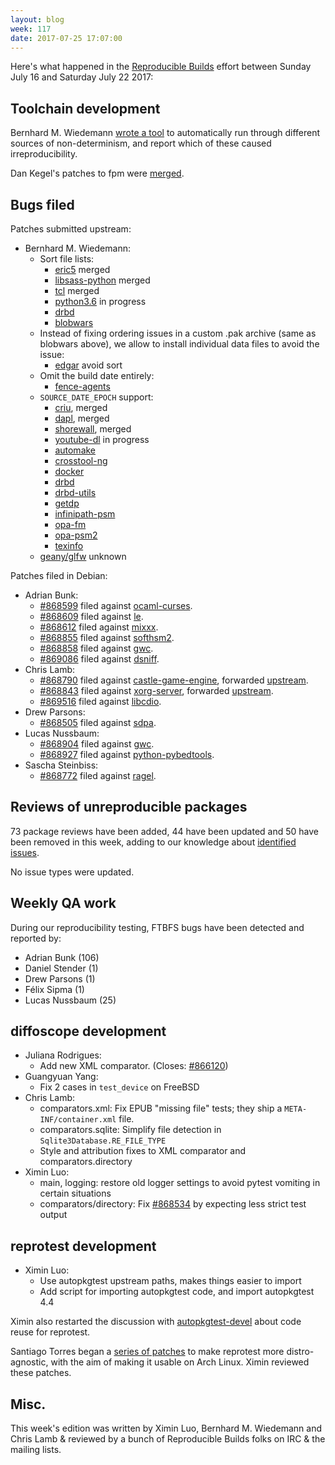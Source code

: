```yaml
---
layout: blog
week: 117
date: 2017-07-25 17:07:00
---
```


Here's what happened in the [Reproducible Builds](https://reproducible-builds.org) effort between Sunday July 16 and Saturday July 22 2017:


Toolchain development
---------------------

Bernhard M. Wiedemann [wrote a
tool](https://lists.reproducible-builds.org/pipermail/rb-general/2017-July/000571.html)
to automatically run through different sources of non-determinism, and report
which of these caused irreproducibility.

Dan Kegel's patches to fpm were [merged](https://github.com/jordansissel/fpm/commit/14c4819e41c55072830da2cc37e4b1442b178e57).


Bugs filed
----------

Patches submitted upstream:

* Bernhard M. Wiedemann:
  * Sort file lists:
    * [eric5](http://die-offenbachs.homelinux.org:48888/hg/eric/rev/12d917813110) merged
    * [libsass-python](https://github.com/dahlia/libsass-python/pull/212) merged
    * [tcl](https://core.tcl.tk/tcl/tktview/fb2208172c671f29d60e9ac928d9ded45d01d8b8) merged
    * [python3.6](https://bugzilla.opensuse.org/show_bug.cgi?id=1049186) in progress
    * [drbd](http://lists.linbit.com/pipermail/drbd-dev/2017-July/004105.html)
    * [blobwars](https://sourceforge.net/p/blobwars/patches/8/)
  * Instead of fixing ordering issues in a custom .pak archive (same as blobwars above), we allow to install individual data files to avoid the issue:
    * [edgar](https://github.com/riksweeney/edgar/pull/23) avoid sort
  * Omit the build date entirely:
    * [fence-agents](https://github.com/ClusterLabs/fence-agents/pull/130)
  * `SOURCE_DATE_EPOCH` support:
    * [criu](https://lists.openvz.org/pipermail/criu/2017-July/038900.html), merged
    * [dapl](http://git.openfabrics.org/?p=~ardavis/dapl.git;a=commitdiff;h=f1e05b7adcee629ee7c1d4d86ea55344d9309232), merged
    * [shorewall](https://sourceforge.net/p/shorewall/mailman/shorewall-devel/?viewmonth=201707), merged
    * [youtube-dl](https://github.com/rg3/youtube-dl/pull/13669) in progress
    * [automake](http://debbugs.gnu.org/cgi/bugreport.cgi?bug=27773)
    * [crosstool-ng](https://github.com/crosstool-ng/crosstool-ng/pull/784)
    * [docker](https://github.com/moby/moby/pull/34176)
    * [drbd](http://lists.linbit.com/pipermail/drbd-dev/2017-July/004118.html)
    * [drbd-utils](http://lists.linbit.com/pipermail/drbd-dev/2017-July/004123.html)
    * [getdp](http://gitlab.onelab.info/getdp/getdp/issues/40)
    * [infinipath-psm](https://github.com/01org/psm/pull/16)
    * [opa-fm](https://github.com/01org/opa-fm/pull/9)
    * [opa-psm2](https://github.com/01org/opa-psm2/pull/16)
    * [texinfo](http://lists.gnu.org/archive/html/bug-texinfo/2017-07/msg00037.html)
  * [geany/glfw](https://bugzilla.opensuse.org/show_bug.cgi?id=1049382) unknown

Patches filed in Debian:

* Adrian Bunk:
  * <a href="https://bugs.debian.org/868599">#868599</a> filed against <a href="https://tracker.debian.org/pkg/ocaml-curses">ocaml-curses</a>.
  * <a href="https://bugs.debian.org/868609">#868609</a> filed against <a href="https://tracker.debian.org/pkg/le">le</a>.
  * <a href="https://bugs.debian.org/868612">#868612</a> filed against <a href="https://tracker.debian.org/pkg/mixxx">mixxx</a>.
  * <a href="https://bugs.debian.org/868855">#868855</a> filed against <a href="https://tracker.debian.org/pkg/softhsm2">softhsm2</a>.
  * <a href="https://bugs.debian.org/868858">#868858</a> filed against <a href="https://tracker.debian.org/pkg/gwc">gwc</a>.
  * <a href="https://bugs.debian.org/869086">#869086</a> filed against <a href="https://tracker.debian.org/pkg/dsniff">dsniff</a>.
* Chris Lamb:
  * <a href="https://bugs.debian.org/868790">#868790</a> filed against <a href="https://tracker.debian.org/pkg/castle-game-engine">castle-game-engine</a>, forwarded
    [upstream](https://github.com/castle-engine/castle-engine/commit/35a19832b84c396c6c5d3521e8afd50f8055d492).
  * <a href="https://bugs.debian.org/868843">#868843</a> filed against <a href="https://tracker.debian.org/pkg/xorg-server">xorg-server</a>, forwarded
    [upstream](https://lists.x.org/pipermail/xorg-devel/2017-July/054127.html).
  * <a href="https://bugs.debian.org/869516">#869516</a> filed against <a href="https://tracker.debian.org/pkg/libcdio">libcdio</a>.
* Drew Parsons:
  * <a href="https://bugs.debian.org/868505">#868505</a> filed against <a href="https://tracker.debian.org/pkg/sdpa">sdpa</a>.
* Lucas Nussbaum:
  * <a href="https://bugs.debian.org/868904">#868904</a> filed against <a href="https://tracker.debian.org/pkg/gwc">gwc</a>.
  * <a href="https://bugs.debian.org/868927">#868927</a> filed against <a href="https://tracker.debian.org/pkg/python-pybedtools">python-pybedtools</a>.
* Sascha Steinbiss:
  * <a href="https://bugs.debian.org/868772">#868772</a> filed against <a href="https://tracker.debian.org/pkg/ragel">ragel</a>.


Reviews of unreproducible packages
----------------------------------

73 package reviews have been added, 44 have been updated and 50 have been
removed in this week, adding to our knowledge about [identified
issues](https://tests.reproducible-builds.org/debian/index_issues.html).

No issue types were updated.


Weekly QA work
--------------

During our reproducibility testing, FTBFS bugs have been detected and reported by:

 - Adrian Bunk (106)
 - Daniel Stender (1)
 - Drew Parsons (1)
 - Félix Sipma (1)
 - Lucas Nussbaum (25)


diffoscope development
----------------------

- Juliana Rodrigues:
  - Add new XML comparator. (Closes: <a href="https://bugs.debian.org/866120">#866120</a>)
- Guangyuan Yang:
  - Fix 2 cases in `test_device` on FreeBSD
- Chris Lamb:
  - comparators.xml: Fix EPUB "missing file" tests; they ship a `META-INF/container.xml` file.
  - comparators.sqlite: Simplify file detection in `Sqlite3Database.RE_FILE_TYPE`
  - Style and attribution fixes to XML comparator and comparators.directory
- Ximin Luo:
  - main, logging: restore old logger settings to avoid pytest vomiting in certain situations
  - comparators/directory: Fix <a href="https://bugs.debian.org/868534">#868534</a> by expecting less strict test output


reprotest development
---------------------

- Ximin Luo:
  - Use autopkgtest upstream paths, makes things easier to import
  - Add script for importing autopkgtest code, and import autopkgtest 4.4

Ximin also restarted the discussion with
[autopkgtest-devel](https://lists.reproducible-builds.org/pipermail/rb-general/2017-July/000584.html)
about code reuse for reprotest.

Santiago Torres began a [series of
patches](https://lists.reproducible-builds.org/pipermail/rb-general/2017-July/000579.html)
to make reprotest more distro-agnostic, with the aim of making it usable on
Arch Linux. Ximin reviewed these patches.


Misc.
-----

This week's edition was written by Ximin Luo, Bernhard M. Wiedemann and Chris
Lamb & reviewed by a bunch of Reproducible Builds folks on IRC & the mailing
lists.
